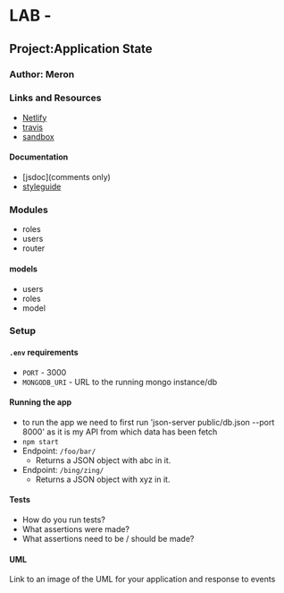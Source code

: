 # LAB - 

## Project:Application State

### Author: Meron

### Links and Resources
* [Netlify](https://csb-252rj.netlify.com)
* [travis](http://xyz.com)
* [sandbox](https://codesandbox.io/s/github/meron-401n14/lab-26)


#### Documentation
* [jsdoc](comments only)
* [styleguide](https://github.com/shri/JSDoc-Style-Guide#functions)


### Modules
* roles
* users
* router
#### models
* users
* roles
* model

### Setup
#### `.env` requirements
* `PORT` - 3000
* `MONGODB_URI` - URL to the running mongo instance/db

#### Running the app
* to run the app we need to first run 'json-server public/db.json --port 8000' as it is my API 
  from which data has been fetch 
* `npm start`
* Endpoint: `/foo/bar/`
  * Returns a JSON object with abc in it.
* Endpoint: `/bing/zing/`
  * Returns a JSON object with xyz in it.
  
#### Tests
* How do you run tests?
* What assertions were made?
* What assertions need to be / should be made?

#### UML
Link to an image of the UML for your application and response to events



